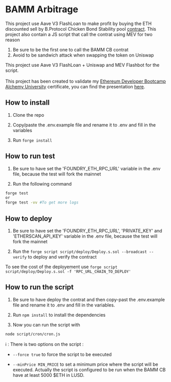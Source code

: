 # BAMM Arbitrage 

This project use Aave V3 FlashLoan to make profit by buying the ETH discounted sell by B.Protocol Chicken Bond Stability pool [contract](https://etherscan.io/address/0x896d8a30C32eAd64f2e1195C2C8E0932Be7Dc20B). 
This project also contain a JS script that call the contrat using MEV for two reason 
<br>
1. Be sure to be the first one to call the BAMM CB contrat <br>
2. Avoid to be sandwich attack when swapping the token on Uniswap<br>

This project use Aave V3 FlashLoan + Uniswap and MEV Flashbot for the script.
<br>
<br>
This project has been created to validate my [Ethereum Developer Bootcamp Alchemy University](https://university.alchemy.com/) certificate, you can find the presentation [here](./presentation/).


## How to install

1. Clone the repo


2. Copy/paste the .env.example file and rename it to .env and fill in the variables


3. Run `forge install`


## How to run test

1. Be sure to have set the 'FOUNDRY_ETH_RPC_URL' variable in the .env file, because the test will fork the mainnet


2. Run the following command 
```bash
forge test
or
forge test -vv #To get more logs
```

## How to deploy

1. Be sure to have set the 'FOUNDRY_ETH_RPC_URL', 'PRIVATE_KEY' and 'ETHERSCAN_API_KEY' variable in the .env file, because the test will fork the mainnet


2. Run the `forge script script/deploy/Deploy.s.sol --broadcast --verify` to deploy and verify the contract

To see the cost of the deployement use `forge script script/deploy/Deploy.s.sol -f 'RPC_URL_CHAIN_TO_DEPLOY'`

## How to run the script 

1. Be sure to have deploy the contrat and then copy-past the .env.example file and rename it to .env and fill in the variables.


2. Run `npm install` to install the dependencies


3. Now you can run the script with 
```bash
node script/cron/cron.js 
```
ℹ️ : There is two options on the script :
    
- `--force true` to force the script to be executed

- `--minPrice MIN_PRICE` to set a minimum price where the script will be executed.
Actually the script is configured to be run when the BAMM CB have at least 5000 $ETH in LUSD.